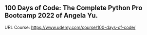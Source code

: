 ## 100 Days of Code: The Complete Python Pro Bootcamp 2022 of Angela Yu.






URL Course: https://www.udemy.com/course/100-days-of-code/
